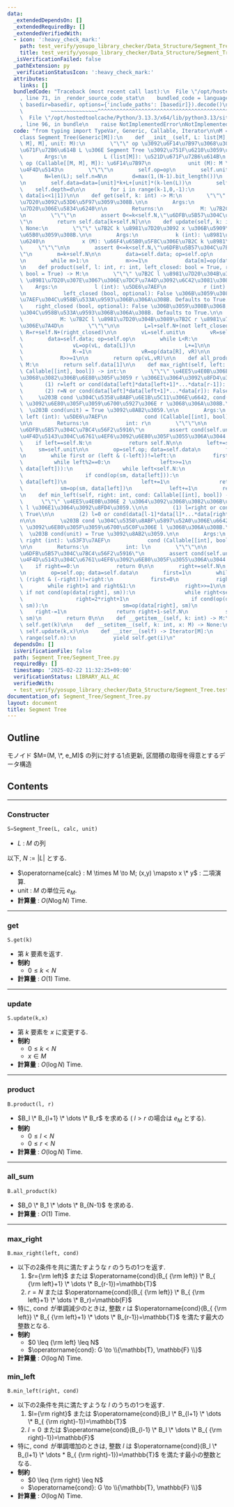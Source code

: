 ```yaml
---
data:
  _extendedDependsOn: []
  _extendedRequiredBy: []
  _extendedVerifiedWith:
  - icon: ':heavy_check_mark:'
    path: test_verify/yosupo_library_checker/Data_Structure/Segment_Tree.test.py
    title: test_verify/yosupo_library_checker/Data_Structure/Segment_Tree.test.py
  _isVerificationFailed: false
  _pathExtension: py
  _verificationStatusIcon: ':heavy_check_mark:'
  attributes:
    links: []
  bundledCode: "Traceback (most recent call last):\n  File \"/opt/hostedtoolcache/Python/3.13.3/x64/lib/python3.13/site-packages/onlinejudge_verify/documentation/build.py\"\
    , line 71, in _render_source_code_stat\n    bundled_code = language.bundle(stat.path,\
    \ basedir=basedir, options={'include_paths': [basedir]}).decode()\n          \
    \         ~~~~~~~~~~~~~~~^^^^^^^^^^^^^^^^^^^^^^^^^^^^^^^^^^^^^^^^^^^^^^^^^^^^^^^^^^^^^^^^^^\n\
    \  File \"/opt/hostedtoolcache/Python/3.13.3/x64/lib/python3.13/site-packages/onlinejudge_verify/languages/python.py\"\
    , line 96, in bundle\n    raise NotImplementedError\nNotImplementedError\n"
  code: "from typing import TypeVar, Generic, Callable, Iterator\n\nM = TypeVar('M')\n\
    class Segment_Tree(Generic[M]):\n    def __init__(self, L: list[M], op: Callable[[M,\
    \ M], M], unit: M):\n        \"\"\" op \u3092\u6F14\u7B97\u3068\u3059\u308B\u521D\
    \u671F\u72B6\u614B L \u306E Segment Tree \u3092\u751F\u6210\u3059\u308B.\n\n \
    \       Args:\n            L (list[M]): \u521D\u671F\u72B6\u614B\n           \
    \ op (Callable[[M, M], M]): \u6F14\u7B97\n            unit (M): M \u306E\u5358\
    \u4F4D\u5143\n        \"\"\"\n        self.op=op\n        self.unit=unit\n\n \
    \       N=len(L); self.n=N\n        d=max(1,(N-1).bit_length())\n        k=1<<d\n\
    \n        self.data=data=[unit]*k+L+[unit]*(k-len(L))\n        self.N=k\n    \
    \    self.depth=d\n\n        for i in range(k-1,0,-1):\n            data[i]=op(data[i<<1],\
    \ data[i<<1|1])\n\n    def get(self, k: int) -> M:\n        \"\"\" \u7B2C k \u8981\
    \u7D20\u3092\u53D6\u5F97\u3059\u308B.\n\n        Args:\n            k (int): \u8981\
    \u7D20\u306E\u5834\u6240\n\n        Returns:\n            M: \u7B2C k \u8981\u7D20\
    \n        \"\"\"\n        assert 0<=k<self.N,\"\u6DFB\u5B57\u304C\u7BC4\u56F2\u5916\
    \"\n        return self.data[k+self.N]\n\n    def update(self, k: int, x: M) ->\
    \ None:\n        \"\"\" \u7B2C k \u8981\u7D20\u3092 x \u306B\u5909\u3048, \u66F4\
    \u65B0\u3059\u308B.\n\n        Args:\n            k (int): \u8981\u7D20\u306E\u5834\
    \u6240\n            x (M): \u66F4\u65B0\u5F8C\u306E\u7B2C k \u8981\u7D20\n   \
    \     \"\"\"\n\n        assert 0<=k<self.N,\"\u6DFB\u5B57\u304C\u7BC4\u56F2\u5916\
    \"\n        m=k+self.N\n\n        data=self.data; op=self.op\n        data[m]=x\n\
    \n        while m>1:\n            m>>=1\n            data[m]=op(data[m<<1], data[m<<1|1])\n\
    \n    def product(self, l: int, r: int, left_closed: bool = True, right_closed:\
    \ bool = True) -> M:\n        \"\"\" \u7B2C l \u8981\u7D20\u304B\u3089\u7B2C r\
    \ \u8981\u7D20\u307E\u3067\u306E\u7DCF\u7A4D\u3092\u6C42\u3081\u308B.\n\n    \
    \    Args:\n            l (int): \u5DE6\u7AEF\n            r (int): \u53F3\u7AEF\
    \n            left_closed (bool, optional): False \u306B\u3059\u308B\u3068, \u5DE6\
    \u7AEF\u304C\u958B\u533A\u9593\u306B\u306A\u308B. Defaults to True.\n        \
    \    right_closed (bool, optional): False \u306B\u3059\u308B\u3068, \u53F3\u7AEF\
    \u304C\u958B\u533A\u9593\u306B\u306A\u308B. Defaults to True.\n\n        Returns:\n\
    \            M: \u7B2C l \u8981\u7D20\u304B\u3089\u7B2C r \u8981\u7D20\u307E\u3067\
    \u306E\u7A4D\n        \"\"\"\n\n        L=l+self.N+(not left_closed)\n       \
    \ R=r+self.N+(right_closed)\n\n        vL=self.unit\n        vR=self.unit\n\n\
    \        data=self.data; op=self.op\n        while L<R:\n            if L&1:\n\
    \                vL=op(vL, data[L])\n                L+=1\n\n            if R&1:\n\
    \                R-=1\n                vR=op(data[R], vR)\n\n            L>>=1\n\
    \            R>>=1\n\n        return op(vL,vR)\n\n    def all_product(self) ->\
    \ M:\n        return self.data[1]\n\n    def max_right(self, left: int, cond:\
    \ Callable[[int], bool]) -> int:\n        \"\"\" \u4EE5\u4E0B\u306E2\u3064\u3092\
    \u3068\u3082\u306B\u6E80\u305F\u3059 r \u306E1\u3064\u3092\u8FD4\u3059.\\n\n \
    \       (1) r=left or cond(data[left]*data[left+1]*...*data[r-1]): True\\n\n \
    \       (2) r=N or cond(data[left]*data[left+1]*...*data[r]): False\\n\n\n   \
    \     \u203B cond \u304C\u5358\u8ABF\u6E1B\u5C11\u306E\u6642, cond(data[left]*...*data[r-1])\
    \ \u3092\u6E80\u305F\u3059\u6700\u5927\u306E r \u3068\u306A\u308B.\\n\n      \
    \  \u203B cond(unit) = True \u3092\u8AB2\u3059.\n\n        Args:\n           \
    \ left (int): \u5DE6\u7AEF\n            cond (Callable[[int], bool]): \u6761\u4EF6\
    \n\n        Returns:\n            int: r\n        \"\"\"\n\n        assert 0<=left<=self.N,\"\
    \u6DFB\u5B57\u304C\u7BC4\u56F2\u5916\"\n        assert cond(self.unit),\"\u5358\
    \u4F4D\u5143\u304C\u6761\u4EF6\u3092\u6E80\u305F\u3055\u306A\u3044.\"\n\n    \
    \    if left==self.N:\n            return self.N\n\n        left+=self.N\n   \
    \     sm=self.unit\n\n        op=self.op; data=self.data\n        first=True\n\
    \n        while first or (left & (-left))!=left:\n            first=False\n  \
    \          while left%2==0:\n                left>>=1\n            if not cond(op(sm,\
    \ data[left])):\n                while left<self.N:\n                    left<<=1\n\
    \                    if cond(op(sm, data[left])):\n                        sm=op(sm,\
    \ data[left])\n                        left+=1\n                return left-self.N\n\
    \            sm=op(sm, data[left])\n            left+=1\n        return self.N\n\
    \n    def min_left(self, right: int, cond: Callable[[int], bool]) -> int:\n  \
    \      \"\"\" \u4EE5\u4E0B\u306E 2 \u3064\u3092\u3068\u3082\u306B\u6E80\u305F\u3059\
    \ l \u306E1\u3064\u3092\u8FD4\u3059.\\n\n        (1) l=right or cond(data[l]*data[l+1]*...*data[right-1]):\
    \ True\\n\n        (2) l=0 or cond(data[l-1]*data[l]*...*data[right-1]): False\\\
    n\n\n        \u203B cond \u304C\u5358\u8ABF\u5897\u52A0\u306E\u6642, cond(data[l]*...*data[right-1])\
    \ \u3092\u6E80\u305F\u3059\u6700\u5C0F\u306E l \u3068\u306A\u308B.\\n\n      \
    \  \u203B cond(unit) = True \u3092\u8AB2\u3059.\n\n        Args:\n           \
    \ right (int): \u53F3\u7AEF\n            cond (Callable[[int], bool]): \u6761\u4EF6\
    \n\n        Returns:\n            int: l\n        \"\"\"\n\n        assert 0<=right<=self.N,\"\
    \u6DFB\u5B57\u304C\u7BC4\u56F2\u5916\"\n        assert cond(self.unit),\"\u5358\
    \u4F4D\u5143\u304C\u6761\u4EF6\u3092\u6E80\u305F\u3055\u306A\u3044.\"\n\n    \
    \    if right==0:\n            return 0\n\n        right+=self.N\n        sm=self.unit\n\
    \n        op=self.op; data=self.data\n        first=1\n        while first or\
    \ (right & (-right))!=right:\n            first=0\n            right-=1\n    \
    \        while right>1 and right&1:\n                right>>=1\n\n           \
    \ if not cond(op(data[right], sm)):\n                while right<self.N:\n   \
    \                 right=2*right+1\n                    if cond(op(data[right],\
    \ sm)):\n                        sm=op(data[right], sm)\n                    \
    \    right-=1\n                return right+1-self.N\n            sm=op(data[right],\
    \ sm)\n        return 0\n\n    def __getitem__(self, k: int) -> M:\n        return\
    \ self.get(k)\n\n    def __setitem__(self, k: int, x: M) -> None:\n        return\
    \ self.update(k,x)\n\n    def __iter__(self) -> Iterator[M]:\n        for i in\
    \ range(self.n):\n            yield self.get(i)\n"
  dependsOn: []
  isVerificationFile: false
  path: Segment_Tree/Segment_Tree.py
  requiredBy: []
  timestamp: '2025-02-22 11:32:25+09:00'
  verificationStatus: LIBRARY_ALL_AC
  verifiedWith:
  - test_verify/yosupo_library_checker/Data_Structure/Segment_Tree.test.py
documentation_of: Segment_Tree/Segment_Tree.py
layout: document
title: Segment Tree
---
```


## Outline

モノイド $M=(M, \*, e_M)$ の列に対する1点更新, 区間積の取得を得意とするデータ構造

## Contents

---

### Constructer

```Python
S=Segment_Tree(L, calc, unit)
```

- $L$ : $M$ の列

以下, $N:=\lvert L \rvert$ とする.

- $\operatorname{calc} : M \times M \to M; (x,y) \mapsto x \* y$ : 二項演算.
- $\mathrm{unit}$ : $M$  の単位元 $e_M$.
- **計算量** : $O(N \log N)$ Time.

---

### get

```Pyhon
S.get(k)
```

- 第 $k$ 要素を返す.
- **制約**
  - $0 \leq k \lt N$
- **計算量** : $O(1)$ Time.

---

### update

```Pyhon
S.update(k,x)
```

- 第 $k$ 要素を $x$ に変更する.
- **制約**
  - $0 \leq k \lt N$
  - $x \in M$
- **計算量** : $O(\log N)$ Time.

---

### product

```Pyhon
B.product(l, r)
```

- $B_l \* B_{l+1} \* \dots \* B_r$ を求める ( $l \gt r$ の場合は $e_M$ とする).
- **制約**
  - $0 \leq l \lt N$
  - $0 \leq r \lt N$
- **計算量** : $O(\log N)$ Time.

---

### all_sum

```Pyhon
B.all_product(k)
```

- $B_0 \* B_1 \* \dots \* B_{N-1}$ を求める.
- **計算量** : $O(1)$ Time.

---

### max_right

```Pyhon
B.max_right(left, cond)
```

- 以下の2条件を共に満たすような $r$ のうちの1つを返す.
  1. $r={\rm left}$ または $\operatorname{cond}(B_{ {\rm left}} \* B_{ {\rm left}+1} \* \dots \* B_{r-1})=\mathbb{T}$
  1. $r=N$ または $\operatorname{cond}(B_{ {\rm left}} \* B_{ {\rm left}+1} \* \dots \* B_r)=\mathbb{F}$
- 特に, $\operatorname{cond}$ が単調減少のときは, 整数 $r$ は $\operatorname{cond}(B_{ {\rm left}} \* B_{ {\rm left}+1} \* \dots \* B_{r-1})=\mathbb{T}$ を満たす最大の整数となる.
- **制約**
  - $0 \leq {\rm left} \leq N$
  - $\operatorname{cond}: G \to \\{\mathbb{T}, \mathbb{F} \\}$
- **計算量** : $O(\log N)$ Time.

### min_left

```Pyhon
B.min_left(right, cond)
```

- 以下の2条件を共に満たすような $l$ のうちの1つを返す.
  1. $l={\rm right}$ または $\operatorname{cond}(B_l \* B_{l+1} \* \dots \* B_{ {\rm right}-1})=\mathbb{T}$
  1. $l=0$ または $\operatorname{cond}(B_{l-1} \* B_l \* \dots \* B_{ {\rm right}-1})=\mathbb{F}$
- 特に, $\operatorname{cond}$ が単調増加のときは, 整数 $l$ は $\operatorname{cond}(B_l \* B_{l+1} \* \dots * B_{ {\rm right}-1})=\mathbb{T}$ を満たす最小の整数となる.
- **制約**
  - $0 \leq {\rm right} \leq N$
  - $\operatorname{cond}: G \to \\{\mathbb{T}, \mathbb{F} \\}$
- **計算量** : $O(\log N)$ Time.
